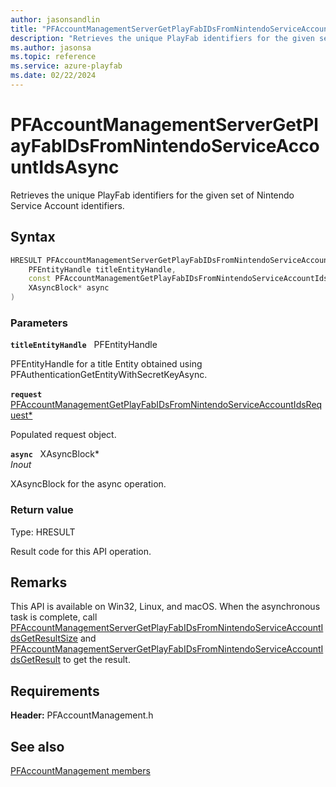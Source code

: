 ```yaml
---
author: jasonsandlin
title: "PFAccountManagementServerGetPlayFabIDsFromNintendoServiceAccountIdsAsync"
description: "Retrieves the unique PlayFab identifiers for the given set of Nintendo Service Account identifiers."
ms.author: jasonsa
ms.topic: reference
ms.service: azure-playfab
ms.date: 02/22/2024
---
```


# PFAccountManagementServerGetPlayFabIDsFromNintendoServiceAccountIdsAsync  

Retrieves the unique PlayFab identifiers for the given set of Nintendo Service Account identifiers.  

## Syntax  
  
```cpp
HRESULT PFAccountManagementServerGetPlayFabIDsFromNintendoServiceAccountIdsAsync(  
    PFEntityHandle titleEntityHandle,  
    const PFAccountManagementGetPlayFabIDsFromNintendoServiceAccountIdsRequest* request,  
    XAsyncBlock* async  
)  
```  
  
### Parameters  
  
**`titleEntityHandle`** &nbsp; PFEntityHandle  
  
PFEntityHandle for a title Entity obtained using PFAuthenticationGetEntityWithSecretKeyAsync.  
  
**`request`** &nbsp; [PFAccountManagementGetPlayFabIDsFromNintendoServiceAccountIdsRequest*](../../pfaccountmanagementtypes/structs/pfaccountmanagementgetplayfabidsfromnintendoserviceaccountidsrequest.md)  
  
Populated request object.  
  
**`async`** &nbsp; XAsyncBlock*  
*_Inout_*  
  
XAsyncBlock for the async operation.  
  
  
### Return value
Type: HRESULT
  
Result code for this API operation.
  
## Remarks  
  
This API is available on Win32, Linux, and macOS. When the asynchronous task is complete, call [PFAccountManagementServerGetPlayFabIDsFromNintendoServiceAccountIdsGetResultSize](pfaccountmanagementservergetplayfabidsfromnintendoserviceaccountidsgetresultsize.md) and [PFAccountManagementServerGetPlayFabIDsFromNintendoServiceAccountIdsGetResult](pfaccountmanagementservergetplayfabidsfromnintendoserviceaccountidsgetresult.md) to get the result.
  
## Requirements  
  
**Header:** PFAccountManagement.h
  
## See also  
[PFAccountManagement members](../pfaccountmanagement_members.md)  

  
  
